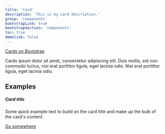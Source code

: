 ```yaml
---
title: 'Card'
description: 'This is my card description.'
group: 'components'
bootstrapLink: true
bootstrapSection: 'components'
toc: true
demolink: false
---
```


[Cards on Bootstrap](https://v5.getbootstrap.com/docs/5.0/components/card/)

Cards ipsum dolor sit amet, consectetur adipiscing elit. Duis mollis, est non commodo luctus, nisi erat porttitor ligula, eget lacinia odio. Nisi erat porttitor ligula, eget lacinia odio.

## Examples

<div class="card">
    <div class="card-body">
        <h5 class="card-title">Card title</h5>
        <p class="card-text">Some quick example text to build on the card title and make up the bulk of the card's content.</p>
        <a href="#" class="btn btn-primary">Go somewhere</a>
    </div>
</div>
